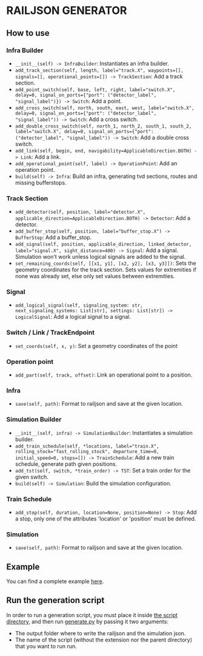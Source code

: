 # RAILJSON GENERATOR

## How to use

### Infra Builder

- `__init__(self) -> InfraBuilder`: Instantiates an infra builder.
- `add_track_section(self, length, label="track.X", waypoints=[], signals=[], operational_points=[]) -> TrackSection`: Add a track section.
- `add_point_switch(self, base, left, right, label="switch.X", delay=0, signal_on_ports={"port": ("detector_label", "signal_label")}) -> Switch`: Add a point. 
- `add_cross_switch(self, north, south, east, west, label="switch.X", delay=0, signal_on_ports={"port": ("detector_label", "signal_label")) -> Switch`: Add a cross switch. 
- `add_double_cross_switch(self, north_1, north_2, south_1, south_2, label="switch.X", delay=0, signal_on_ports={"port": ("detector_label", "signal_label")) -> Switch`: Add a double cross switch. 
- `add_link(self, begin, end, navigability=ApplicableDirection.BOTH) -> Link`: Add a link.
- `add_operational_point(self, label) -> OperationPoint`: Add an operation point.
- `build(self) -> Infra`: Build an infra, generating tvd sections, routes and missing bufferstops.

### Track Section

- `add_detector(self, position, label="detector.X", applicable_direction=ApplicableDirection.BOTH) -> Detector`: Add a detector.
- `add_buffer_stop(self, position, label="buffer_stop.X") -> BufferStop`: Add a buffer_stop.
- `add_signal(self, position, applicable_direction, linked_detector, label="signal.X", sight_distance=400) -> Signal`: Add a signal. Simulation won't work unless logical signals are added to the signal.
- `set_remaining_coords(self, [[x1, y1], [x2, y2], [x3, y3]])`: Sets the geometry coordinates for the track section. Sets values for extremities if none was already set, else only set values between extremities.

### Signal

- `add_logical_signal(self, signaling_system: str, next_signaling_systems: List[str], settings: List[str]) -> LogicalSignal`: Add a logical signal to a signal.

### Switch / Link / TrackEndpoint 

- `set_coords(self, x, y)`: Set a geometry coordinates of the point

### Operation point 

- `add_part(self, track, offset)`: Link an operational point to a position.

### Infra 

- `save(self, path)`: Format to railjson and save at the given location.

### Simulation Builder

- `__init__(self, infra) -> SimulationBuilder`: Instantiates a simulation builder.
- `add_train_schedule(self, *locations, label="train.X", rolling_stock="fast_rolling_stock", departure_time=0, initial_speed=0, stops=[]) -> TrainSchedule`: Add a new train schedule, generate path given positions.
- `add_tst(self, switch, *train_order) -> TST`: Set a train order for the given switch.
- `build(self) -> Simulation`: Build the simulation configuration.

### Train Schedule

- `add_stop(self, duration, location=None, position=None) -> Stop`: Add a stop, only one of the attributes 'location' or 'position' must be defined.

### Simulation 

- `save(self, path)`: Format to railjson and save at the given location.

## Example

You can find a complete example [here](example_script.py).

## Run the generation script
In order to run a generation script, you must place it inside [the script directory](scripts), and then run [generate.py](generate.py) by passing it two arguments:

* The output folder where to write the railjson and the simulation json.
* The name of the script (without the extension nor the parent directory) that you want to run run.